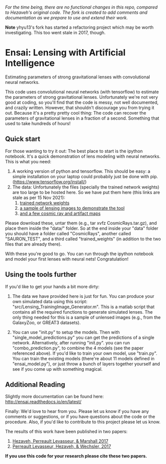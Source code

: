 *For the time being, there are no functional changes in this repo, compared to Hezaveh's original code.  The fork is created to add comments and documentation as we prepare to use and extend their work.*

**Note** yhyu13's fork has started a refactoring project which may be worth investigating.  This too went stale in 2017, though.

# Ensai: Lensing with Artificial Intelligence 
Estimating parameters of strong gravitational lenses with convolutional neural networks.

This code uses convolutional neural networks (with tensorflow) to estimate the parameters of strong gravitational lenses. Unfortunately we're not very good at coding, so you'll find that the code is messy, not well documented, and crazily written. However, that shouldn't discourage you from trying it out. Because it's a pretty pretty cool thing: The code can recover the parameters of gravitational lenses in a fraction of a second. Something that used to take hundreds of hours!


## Quick start

For those wanting to try it out: The best place to start is the ipython notebook. It's a quick demonstration of lens modeling with neural networks. 
This is what you need:
1) A working version of python and tensorflow. This should be easy: a simple installation on your laptop could probabily just be done with pip. (https://www.tensorflow.org/install/)
2) The data: Unfortunately the files (specially the trained network weights) are too large to be hosted here. So we have put them here (this links are stale as per 15 Nov 2021): 
    1.  [trained network weights](https://stanford.box.com/s/7wtkx1fr77156uec8h8apqm9my0aevpi) 
    2.  [a sample of lensing images to demonstrate the tool](https://stanford.box.com/s/tb2lpk824kee22ah3gz5b50trbp30vyx) 
    3.  [and a few cosmic ray and artifact maps](https://stanford.box.com/s/hn6l82pkmhm65xsls6g7tcjq63blj8v7)


Please download these, untar them (e.g., tar xvfz CosmicRays.tar.gz), and place them inside the "data/" folder. So at the end inside your "data" folder you should have a folder called "CosmicRays", another called "SAURON_TEST", and a third called "trained_weights" (in addition to the two files that are already there). 

With these you're good to go. You can run through the ipython notebook and model your first lenses with neural nets! Congratulation! 


## Using the tools further

If you'd like to get your hands a bit more dirty:
1) The data we have provided here is just for fun. You can produce your own simulated data using this script: "src/Lensing_TrainingImage_Generator.m". This is a matlab script that contains all the required functions to generate simulated lenses. The only thing needed for this is a sample of unlensed images (e.g., from the GalaxyZoo, or GREAT3 datasets). 

2) You can use "init.py" to setup the models. Then with "single_model_predictions.py" you can get the predictions of a single network. Alternatively, after running "init.py". you can run "combo_prediction.py", to combine the 4 models (see the paper referenced above). If you'd like to train your own model, use "train.py". You can train the existing models (there're about 11 models defined in "ensai_model.py"), or just throw a bunch of layers together yourself and see if you come up with something magical. 

## Additional Reading

Slightly more documentation can be found here: http://ensai.readthedocs.io/en/latest/

Finally: We'd love to hear from you.
Please let us know if you have any comments or suggestions,
or if you have questions about the code or the procedure. 
Also, if you'd like to contribute to this project please let us know.

The results of this work have been published in two papers:

1) [Hezaveh, Perreault Levasseur, & Marshall 2017](https://www.nature.com/articles/nature23463)
2) [Perreault Levasseur, Hezaveh, & Wechsler, 2017](https://iopscience.iop.org/article/10.3847/2041-8213/aa9704/meta)

**If you use this code for your research please cite these two papers.**
